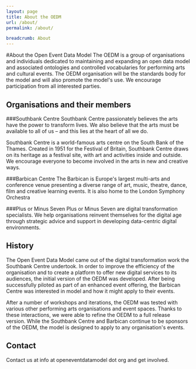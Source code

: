 ```yaml
---
layout: page
title: About the OEDM
url: /about/
permalink: /about/

breadcrumb: About
---
```


#About the Open Event Data Model
The OEDM is a group of organisations and individuals dedicated to maintaining and expanding an open data model and associated ontologies and controlled vocabularies for performing arts and cultural events. The OEDM organisation will be the standards body for the model and will also promote the model's use. We encourage participation from all interested parties. 

## Organisations and their members

###Southbank Centre
Southbank Centre passionately believes the arts have the power to transform lives. We also believe that the arts must be available to all of us – and this lies at the heart of all we do.

Southbank Centre is a world-famous arts centre on the South Bank of the Thames. Created in 1951 for the Festival of Britain, Southbank Centre draws on its heritage as a festival site, with art and activities inside and outside. We encourage everyone to become involved in the arts in new and creative ways.

###Barbican Centre
The Barbican is Europe's largest multi-arts and conference venue presenting a diverse range of art, music, theatre, dance, film and creative learning events. It is also home to the London Symphony Orchestra

###Plus or Minus Seven
Plus or Minus Seven are digital transformation specialists. We help organisations reinvent themselves for the digital age through strategic advice and support in developing data-centric digital environments.

## History

The Open Event Data Model came out of the digital transformation work the Southbank Centre undertook. In order to improve the efficiency of the organisation and to create a platform to offer new digital services to its audiences, the initial version of the OEDM was developed. After being successfully piloted as part of an enhanced event offering, the Barbican Centre was interested in model and how it might apply to their events.

After a number of workshops and iterations, the OEDM was tested with various other performing arts organisations and event spaces. Thanks to these interactions, we were able to refine the OEDM to a full release version. While the Southbank Centre and Barbican continue to be sponsors of the OEDM, the model is designed to apply to any organisation's events.  

## Contact

Contact us at info at openeventdatamodel dot org and get involved.
